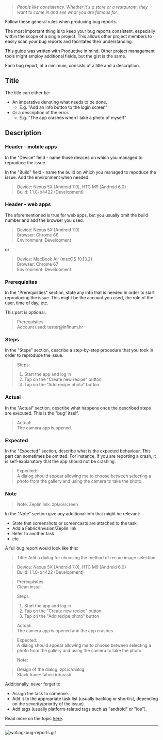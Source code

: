 > *People like consistency. Whether it's a store or a restaurant, they want to come in and see what you are famous for.*

Follow these general rules when producing bug reports.

The most important thing is to keep your bug reports consistent, especially within the scope of a single project. This allows other project members to easily scan your bug reports and facilitates their understanding.

This guide was written with Productive in mind. Other project management tools might employ additional fields, but the gist is the same.

Each bug report, at a minimum, consists of a title and a description.

## Title

The title can either be:

- An imperative denoting what needs to be done.
	- E.g. "Add an Info button to the login screen"
- Or a description of the error.
	- E.g. "The app crashes when I take a photo of myself"

## Description

### Header - mobile apps

In the "Device" field - name those devices on which you managed to reproduce the issue.

In the "Build" field - name the build on which you managed to repoduce the issue. Add the environment when needed.

> Device: Nexus 5X (Android 7.0), HTC M9 (Android 6.0)   
> Build: 1.1.0-b4422 (Development)

### Header - web apps

The aforementioned is true for web apps, but you usually omit the build number and add the browser you used.

> Device: Nexus 5X (Android 7.0)  
> Browser: Chrome 66    
> Environment: Development

or

> Device: MacBook Air (macOS 10.13.2)  
> Browser: Chrome 67  
> Environment: Development    

### Prerequisites

In the "Prerequisties" section, state any info that is needed in order to start reproducing the issue. This might be the account you used, the role of the user, time of day, etc. 

This part is optional.

> Prerequisites:  
> Account used: tester@infinum​.hr

### Steps

In the "Steps" section, describe a step-by-step procedure that you took in order to reproduce the issue.

> Steps:  
> 1. Start the app and log in  
> 2. Tap on the "Create new recipe" button  
> 3. Tap on the "Add recipe photo" button  

### Actual

In the "Actual" section, describe what happens once the described steps are executed. This is the "bug" itself.

> Actual:  
> The camera app is opened.

### Expected

In the "Expected" section, describe what is the expected behaviour. This part can sometimes be omitted. For instance, if you are reporting a crash, it is self-explanatory that the app should not be crashing.

> Expected:  
> A dialog should appear allowing me to choose between selecting a photo from the gallery and using the camera to take the photo.

### Note
> Note:
> Zeplin link: zpl.io/screen

In the "Note" section give any additional info that might be relevant: 

- State that screenshots or screencasts are attached to the task
- Add a Fabric/Invision/Zeplin link
- Refer to another task
- etc.

A full bug report would look like this:

> Title: Add a dialog for choosing the method of recipe image selection

> Device: Nexus 5X (Android 7.0), HTC M9 (Android 6.0)   
> Build: 1.1.0-b4422 (Development)

> Prerequisites:  
Clean install.

> Steps:  
> 1. Start the app and log in  
> 2. Tap on the "Create new recipe" button  
> 3. Tap on the "Add recipe photo" button

> Actual:  
> The camera app is opened and the app crashes.

> Expected:  
> A dialog should appear allowing me to choose between selecting a photo from the gallery and using the camera to take the photo.

> Note:  

> Design of the dialog: zpl.io/dialog      
> Stack trace: fabric.io/crash

Additionally, never forget to:   

- Assign the task to someone.
- Add it to the appropriate task list (usually backlog or shortlist, depending on the severity/priority of the issue).
- Add tags (usually platform-related tags such as "android" or "ios").

Read more on the topic [here](https://infinum.co/the-capsized-eight/how-not-to-suck-at-writing-bug-reports).

---

![writing-bug-reports.gif](/img/writing-bug-reports.gif)
